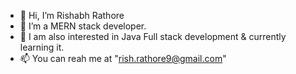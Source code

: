 - 👋 Hi, I’m Rishabh Rathore
- 👀 I’m a MERN stack developer.
- 🌱 I am also interested in Java Full stack development & currently learning it.
- 📫 You can reah me at "rish.rathore9@gmail.com"


